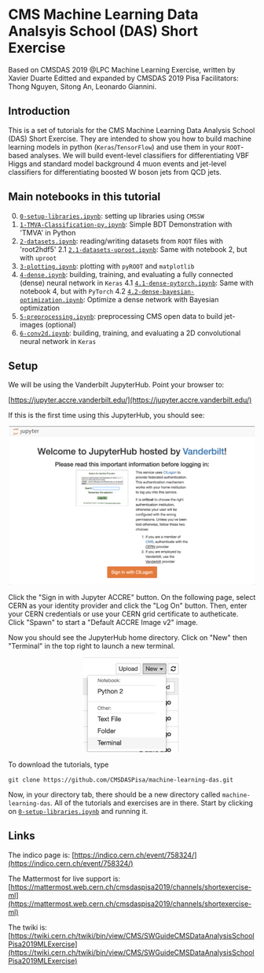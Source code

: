 # CMS Machine Learning Data Analsyis School (DAS) Short Exercise


Based on CMSDAS 2019 @LPC Machine Learning Exercise, written by Xavier Duarte
Editted and expanded by CMSDAS 2019 Pisa Facilitators: Thong Nguyen, Sitong An, Leonardo Giannini.

## Introduction

This is a set of tutorials for the CMS Machine Learning Data Analysis School (DAS) Short Exercise. They are intended to show you how to build machine learning models in python (`Keras`/`TensorFlow`) and use them in your `ROOT`-based analyses. We will build event-level classifiers for differentiating VBF Higgs and standard model background 4 muon events and jet-level classifiers for differentiating boosted W boson jets from QCD jets.

## Main notebooks in this tutorial

 0.  [`0-setup-libraries.ipynb`](0-setup-libraries.ipynb): setting up libraries using `CMSSW`
 1.  [`1-TMVA-Classification-py.ipynb`](1-TMVA-Classification-py.ipynb): Simple BDT Demonstration with 'TMVA' in Python
 2.  [`2-datasets.ipynb`](2-datasets.ipynb): reading/writing datasets from `ROOT` files with 'root2hdf5'
 2.1 [`2.1-datasets-uproot.ipynb`](2.1-datasets-uproot.ipynb): Same with notebook 2, but with `uproot`
 3.  [`3-plotting.ipynb`](3-plotting.ipynb): plotting with `pyROOT` and `matplotlib`
 4.  [`4-dense.ipynb`](4-dense.ipynb): building, training, and evaluating a fully connected (dense) neural network in `Keras`
 4.1 [`4.1-dense-pytorch.ipynb`](4.1-dense-pytorch.ipynb): Same with notebook 4, but with `PyTorch`
 4.2 [`4.2-dense-bayesian-optimization.ipynb`](4.2-dense-bayesian-optimization.ipynb): Optimize a dense network with Bayesian optimization
 5.  [`5-preprocessing.ipynb`](5-preprocessing.ipynb): preprocessing CMS open data to build jet-images (optional)
 6.  [`6-conv2d.ipynb`](6-conv2d.ipynb): building, training, and evaluating a 2D convolutional neural network in `Keras`

## Setup

We will be using the Vanderbilt JupyterHub. Point your browser to:

[https://jupyter.accre.vanderbilt.edu/](https://jupyter.accre.vanderbilt.edu/)

If this is the first time using this JupyterHub, you should see:

<p align="center">
  <img src="vanderbilt.png" width="500"/>
</p>

Click the "Sign in with Jupyter ACCRE" button. On the following page, select CERN as your identity provider and click the "Log On" button. Then, enter your CERN credentials or use your CERN grid certificate to autheticate. Click "Spawn" to start a "Default ACCRE Image v2" image.

Now you should see the JupyterHub home directory. Click on "New" then "Terminal" in the top right to launch a new terminal.

<p align="center">
  <img src="new_terminal.png" width="200"/>
</p>

To download the tutorials, type

```
git clone https://github.com/CMSDASPisa/machine-learning-das.git
```

Now, in your directory tab, there should be a new directory called `machine-learning-das`. All of the tutorials and exercises are in there. Start by clicking on [`0-setup-libraries.ipynb`](0-setup-libraries.ipynb) and running it.

## Links

The indico page is: [https://indico.cern.ch/event/758324/](https://indico.cern.ch/event/758324/)

The Mattermost for live support is: [https://mattermost.web.cern.ch/cmsdaspisa2019/channels/shortexercise-ml](https://mattermost.web.cern.ch/cmsdaspisa2019/channels/shortexercise-ml)

The twiki is: [https://twiki.cern.ch/twiki/bin/view/CMS/SWGuideCMSDataAnalysisSchoolPisa2019MLExercise](https://twiki.cern.ch/twiki/bin/view/CMS/SWGuideCMSDataAnalysisSchoolPisa2019MLExercise)
